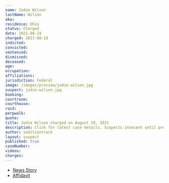 ```yaml
---
name: Jodie Wilson
lastName: Wilson
aka:
residence: Ohio
status: Charged
date: 2021-08-19
charged: 2021-08-19
indicted:
convicted:
sentenced:
dismissed:
deceased:
age:
occupation:
affiliations:
jurisdiction: Federal
image: /images/preview/jodie-wilson.jpg
suspect: jodie-wilson.jpg
booking:
courtroom:
courthouse:
raid:
perpwalk:
quote:
title: Jodie Wilson charged on August 19, 2021
description: Click for latest case details. Suspects innocent until proven guilty.
author: seditiontrack
layout: suspect
published: true
caseNumber:
videos:
charges:
---
```

- [News Story](https://www.13abc.com/2021/08/20/swanton-residents-charged-jan-6-riot-us-capitol/)
- [Affidavit](https://www.scribd.com/document/520951756/Wilson-Affidavit#from_embed)

